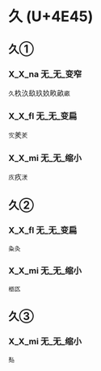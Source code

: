 # 久 (U+4E45)

## 久①

### X_X_na 无_无_变窄
`久`杦汣镹玖奺畂畝`畞`

### X_X_fl 无_无_变扁
`㝌`羑`羐`

### X_X_mi 无_无_缩小
`㡱`疚`湵`

## 久②

### X_X_fl 无_无_变扁
`粂灸`

### X_X_mi 无_无_缩小
`柩匛`

## 久③

### X_X_mi 无_无_缩小
`㕗`